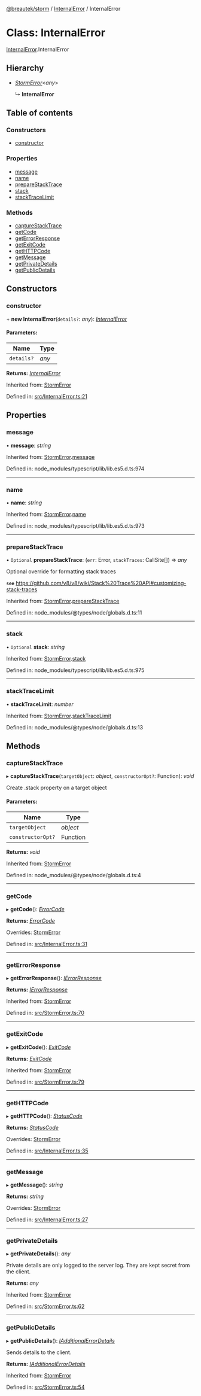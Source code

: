 [@breautek/storm](../README.md) / [InternalError](../modules/internalerror.md) / InternalError

# Class: InternalError

[InternalError](../modules/internalerror.md).InternalError

## Hierarchy

* [*StormError*](stormerror.stormerror-1.md)<*any*\>

  ↳ **InternalError**

## Table of contents

### Constructors

- [constructor](internalerror.internalerror-1.md#constructor)

### Properties

- [message](internalerror.internalerror-1.md#message)
- [name](internalerror.internalerror-1.md#name)
- [prepareStackTrace](internalerror.internalerror-1.md#preparestacktrace)
- [stack](internalerror.internalerror-1.md#stack)
- [stackTraceLimit](internalerror.internalerror-1.md#stacktracelimit)

### Methods

- [captureStackTrace](internalerror.internalerror-1.md#capturestacktrace)
- [getCode](internalerror.internalerror-1.md#getcode)
- [getErrorResponse](internalerror.internalerror-1.md#geterrorresponse)
- [getExitCode](internalerror.internalerror-1.md#getexitcode)
- [getHTTPCode](internalerror.internalerror-1.md#gethttpcode)
- [getMessage](internalerror.internalerror-1.md#getmessage)
- [getPrivateDetails](internalerror.internalerror-1.md#getprivatedetails)
- [getPublicDetails](internalerror.internalerror-1.md#getpublicdetails)

## Constructors

### constructor

\+ **new InternalError**(`details?`: *any*): [*InternalError*](internalerror.internalerror-1.md)

#### Parameters:

Name | Type |
------ | ------ |
`details?` | *any* |

**Returns:** [*InternalError*](internalerror.internalerror-1.md)

Inherited from: [StormError](stormerror.stormerror-1.md)

Defined in: [src/InternalError.ts:21](https://github.com/breautek/storm/blob/34a3167/src/InternalError.ts#L21)

## Properties

### message

• **message**: *string*

Inherited from: [StormError](stormerror.stormerror-1.md).[message](stormerror.stormerror-1.md#message)

Defined in: node_modules/typescript/lib/lib.es5.d.ts:974

___

### name

• **name**: *string*

Inherited from: [StormError](stormerror.stormerror-1.md).[name](stormerror.stormerror-1.md#name)

Defined in: node_modules/typescript/lib/lib.es5.d.ts:973

___

### prepareStackTrace

• `Optional` **prepareStackTrace**: (`err`: Error, `stackTraces`: CallSite[]) => *any*

Optional override for formatting stack traces

**`see`** https://github.com/v8/v8/wiki/Stack%20Trace%20API#customizing-stack-traces

Inherited from: [StormError](stormerror.stormerror-1.md).[prepareStackTrace](stormerror.stormerror-1.md#preparestacktrace)

Defined in: node_modules/@types/node/globals.d.ts:11

___

### stack

• `Optional` **stack**: *string*

Inherited from: [StormError](stormerror.stormerror-1.md).[stack](stormerror.stormerror-1.md#stack)

Defined in: node_modules/typescript/lib/lib.es5.d.ts:975

___

### stackTraceLimit

• **stackTraceLimit**: *number*

Inherited from: [StormError](stormerror.stormerror-1.md).[stackTraceLimit](stormerror.stormerror-1.md#stacktracelimit)

Defined in: node_modules/@types/node/globals.d.ts:13

## Methods

### captureStackTrace

▸ **captureStackTrace**(`targetObject`: *object*, `constructorOpt?`: Function): *void*

Create .stack property on a target object

#### Parameters:

Name | Type |
------ | ------ |
`targetObject` | *object* |
`constructorOpt?` | Function |

**Returns:** *void*

Inherited from: [StormError](stormerror.stormerror-1.md)

Defined in: node_modules/@types/node/globals.d.ts:4

___

### getCode

▸ **getCode**(): [*ErrorCode*](../enums/errorcode.errorcode-1.md)

**Returns:** [*ErrorCode*](../enums/errorcode.errorcode-1.md)

Overrides: [StormError](stormerror.stormerror-1.md)

Defined in: [src/InternalError.ts:31](https://github.com/breautek/storm/blob/34a3167/src/InternalError.ts#L31)

___

### getErrorResponse

▸ **getErrorResponse**(): [*IErrorResponse*](../interfaces/stormerror.ierrorresponse.md)

**Returns:** [*IErrorResponse*](../interfaces/stormerror.ierrorresponse.md)

Inherited from: [StormError](stormerror.stormerror-1.md)

Defined in: [src/StormError.ts:70](https://github.com/breautek/storm/blob/34a3167/src/StormError.ts#L70)

___

### getExitCode

▸ **getExitCode**(): [*ExitCode*](../enums/exitcode.exitcode-1.md)

**Returns:** [*ExitCode*](../enums/exitcode.exitcode-1.md)

Inherited from: [StormError](stormerror.stormerror-1.md)

Defined in: [src/StormError.ts:79](https://github.com/breautek/storm/blob/34a3167/src/StormError.ts#L79)

___

### getHTTPCode

▸ **getHTTPCode**(): [*StatusCode*](../enums/statuscode.statuscode-1.md)

**Returns:** [*StatusCode*](../enums/statuscode.statuscode-1.md)

Overrides: [StormError](stormerror.stormerror-1.md)

Defined in: [src/InternalError.ts:35](https://github.com/breautek/storm/blob/34a3167/src/InternalError.ts#L35)

___

### getMessage

▸ **getMessage**(): *string*

**Returns:** *string*

Overrides: [StormError](stormerror.stormerror-1.md)

Defined in: [src/InternalError.ts:27](https://github.com/breautek/storm/blob/34a3167/src/InternalError.ts#L27)

___

### getPrivateDetails

▸ **getPrivateDetails**(): *any*

Private details are only logged to the server log.
They are kept secret from the client.

**Returns:** *any*

Inherited from: [StormError](stormerror.stormerror-1.md)

Defined in: [src/StormError.ts:62](https://github.com/breautek/storm/blob/34a3167/src/StormError.ts#L62)

___

### getPublicDetails

▸ **getPublicDetails**(): [*IAdditionalErrorDetails*](../interfaces/stormerror.iadditionalerrordetails.md)

Sends details to the client.

**Returns:** [*IAdditionalErrorDetails*](../interfaces/stormerror.iadditionalerrordetails.md)

Inherited from: [StormError](stormerror.stormerror-1.md)

Defined in: [src/StormError.ts:54](https://github.com/breautek/storm/blob/34a3167/src/StormError.ts#L54)
